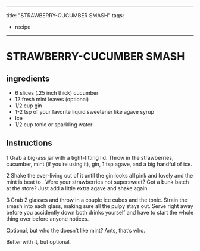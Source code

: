 
---
title: "STRAWBERRY-CUCUMBER SMASH"
tags:
  - recipe
---
# STRAWBERRY-CUCUMBER SMASH



## ingredients
* 6 slices (.25 inch thick) cucumber 
* 12 fresh mint leaves (optional)
* 1/2 cup gin 
* 1-2 tsp of your favorite liquid sweetener like agave syrup 
* Ice 
* 1/2 cup tonic or sparkling water 



## Instructions
1 Grab a big-ass jar with a tight-fitting lid. Throw in the strawberries, cucumber, mint (if you’re using it), gin, 1 tsp agave, and a big handful of ice.

2 Shake the ever-living   out of it until the gin looks all pink and lovely and the mint is beat to   . Were your strawberries not supersweet? Got a bunk batch at the store? Just add a little extra agave and shake again.

3 Grab 2 glasses and throw in a couple ice cubes and the tonic. Strain the smash into each glass, making sure all the pulpy    stays out. Serve right away before you accidently down both drinks yourself and have to start the whole  thing over before anyone notices.

Optional, but who the   doesn’t like mint? Ants, that’s who.

Better with it, but optional.







